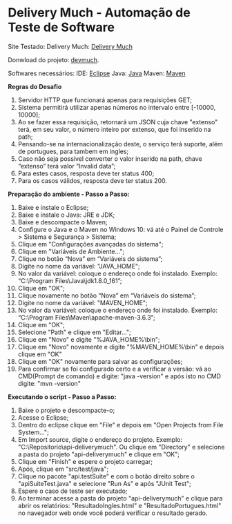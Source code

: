 ﻿
# [](https://github.com/essofd/devmuch) Delivery Much - Automação de Teste de Software

Site Testado: Delivery Much: [Delivery Much](http://challengeqa.staging.devmuch.io/)

Donwload do projeto: [devmuch](https://github.com/essofd/devmuch/archive/master.zip).

Softwares necessários:
IDE: [Eclipse](http://www.eclipse.org/)
Java: [Java](http://www.oracle.com/technetwork/pt/java/index.html)
Maven: [Maven](https://maven.apache.org/download.cgi)

**Regras do Desafio**
1. Servidor HTTP que funcionará apenas para requisições GET;
2. Sistema permitirá utilizar apenas números no intervalo entre [-10000, 10000];
3. Ao se fazer essa requisição, retornará um JSON cuja chave "extenso" terá, em
seu valor, o número inteiro por extenso, que foi inserido na path;
4. Pensando-se na internacionalização deste, o serviço terá suporte, além de
portugues, para tambem em ingles;
5. Caso não seja possível converter o valor inserido na path, chave “extenso” terá
valor “Invalid data”;
6. Para estes casos, resposta deve ter status 400;
7. Para os casos válidos, resposta deve ter status 200.



**Preparação do ambiente - Passo a Passo:**
 1. Baixe e instale o Eclipse;
 2. Baixe e instale o Java: JRE e JDK;
 3. Baixe e descompacte o Maven;
 4. Configure o Java e o Maven no Windows 10: vá até o Painel de Controle > Sistema e Segurança > Sistema;
 5. Clique em "Configurações avançadas do sistema";
 6. Clique em "Variáveis de Ambiente...";
 7. Clique no botão “Nova” em “Variáveis do sistema”;
 8. Digite no nome da variável: "JAVA_HOME";
 9. No valor da variável: coloque o endereço onde foi instalado. Exemplo: “C:\Program Files\Java\jdk1.8.0_161”;
 10. Clique em "OK";
 11. Clique novamente no botão “Nova” em “Variáveis do sistema”;
 12. Digite no nome da variável: "MAVEN_HOME";
 13. No valor da variável: coloque o endereço onde foi instalado. Exemplo: “C:\Program Files\Maven\apache-maven-3.6.3”;
 14. Clique em "OK";
 15. Selecione "Path" e clique em "Editar...";
 16. Clique em "Novo" e digite "%JAVA_HOME%\bin";
 17. Clique em "Novo" novamente e digite "%MAVEN_HOME%\bin" e depois clique em "OK"
 18. Clique em "OK" novamente para salvar as configurações;
 19. Para confirmar se foi configurado certo e a verificar a versão:
            vá ao CMD(Prompt de comando) e digite: "java -version"
            e após isto no CMD digite: "mvn -version"

**Executando o script - Passo a Passo:**
 1. Baixe o projeto e descompacte-o;
 2. Acesse o Eclipse;
 3. Dentro do eclipse clique em "File" e depois em "Open Projects from File System...";
 4. Em Import source, digite o endereço do projeto. Exemplo: "C:\Repositorio\api-deliverymuch". Ou clique em "Directory" e selecione a pasta do projeto "api-deliverymuch" e clique em "OK";
 5. Clique em "Finish" e espere o projeto carregar;
 6. Após, clique em "src/test/java";
 7. Clique no pacote "api.testSuite" e com o botão direito sobre o "apiSuiteTest.java" e selecione "Run As" e após "JUnit Test";
 8. Espere o caso de teste ser executado;
 9. Ao terminar acesse a pasta do projeto "api-deliverymuch" e clique para abrir os relatórios: "ResultadoIngles.html" e "ResultadoPortugues.html" no navegador web onde você poderá verificar o resultado gerado.
